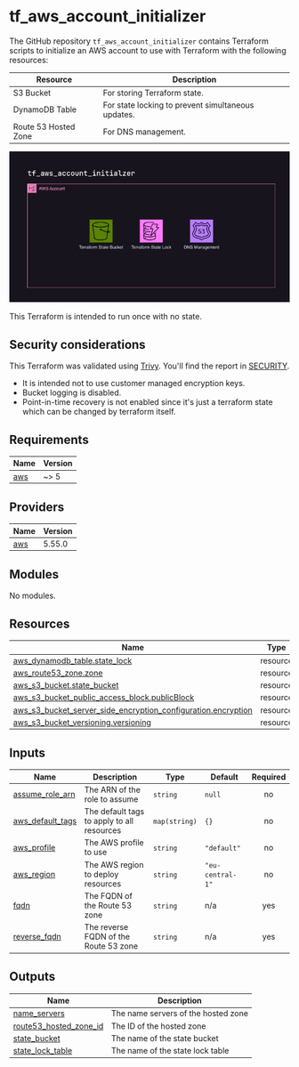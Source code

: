 # tf_aws_account_initializer
The GitHub repository `tf_aws_account_initializer` contains Terraform scripts to initialize an AWS account to use with Terraform with the following resources:

| Resource | Description |
| -------- | ----------- |
| S3 Bucket | For storing Terraform state. |
| DynamoDB Table | For state locking to prevent simultaneous updates. |
| Route 53 Hosted Zone | For DNS management. |

![Overview](./docs/overview.jpg)

This Terraform is intended to run once with no state.

## Security considerations
This Terraform was validated using [Trivy](https://aquasecurity.github.io/trivy/v0.52/). You'll find the report in [SECURITY](./SECURITY). 

- It is intended not to use customer managed encryption keys.
- Bucket logging is disabled.
- Point-in-time recovery is not enabled since it's just a terraform state which can be changed by terraform itself.

## Requirements

| Name | Version |
|------|---------|
| <a name="requirement_aws"></a> [aws](#requirement\_aws) | ~> 5 |

## Providers

| Name | Version |
|------|---------|
| <a name="provider_aws"></a> [aws](#provider\_aws) | 5.55.0 |

## Modules

No modules.

## Resources

| Name | Type |
|------|------|
| [aws_dynamodb_table.state_lock](https://registry.terraform.io/providers/hashicorp/aws/latest/docs/resources/dynamodb_table) | resource |
| [aws_route53_zone.zone](https://registry.terraform.io/providers/hashicorp/aws/latest/docs/resources/route53_zone) | resource |
| [aws_s3_bucket.state_bucket](https://registry.terraform.io/providers/hashicorp/aws/latest/docs/resources/s3_bucket) | resource |
| [aws_s3_bucket_public_access_block.publicBlock](https://registry.terraform.io/providers/hashicorp/aws/latest/docs/resources/s3_bucket_public_access_block) | resource |
| [aws_s3_bucket_server_side_encryption_configuration.encryption](https://registry.terraform.io/providers/hashicorp/aws/latest/docs/resources/s3_bucket_server_side_encryption_configuration) | resource |
| [aws_s3_bucket_versioning.versioning](https://registry.terraform.io/providers/hashicorp/aws/latest/docs/resources/s3_bucket_versioning) | resource |

## Inputs

| Name | Description | Type | Default | Required |
|------|-------------|------|---------|:--------:|
| <a name="input_assume_role_arn"></a> [assume\_role\_arn](#input\_assume\_role\_arn) | The ARN of the role to assume | `string` | `null` | no |
| <a name="input_aws_default_tags"></a> [aws\_default\_tags](#input\_aws\_default\_tags) | The default tags to apply to all resources | `map(string)` | `{}` | no |
| <a name="input_aws_profile"></a> [aws\_profile](#input\_aws\_profile) | The AWS profile to use | `string` | `"default"` | no |
| <a name="input_aws_region"></a> [aws\_region](#input\_aws\_region) | The AWS region to deploy resources | `string` | `"eu-central-1"` | no |
| <a name="input_fqdn"></a> [fqdn](#input\_fqdn) | The FQDN of the Route 53 zone | `string` | n/a | yes |
| <a name="input_reverse_fqdn"></a> [reverse\_fqdn](#input\_reverse\_fqdn) | The reverse FQDN of the Route 53 zone | `string` | n/a | yes |

## Outputs

| Name | Description |
|------|-------------|
| <a name="output_name_servers"></a> [name\_servers](#output\_name\_servers) | The name servers of the hosted zone |
| <a name="output_route53_hosted_zone_id"></a> [route53\_hosted\_zone\_id](#output\_route53\_hosted\_zone\_id) | The ID of the hosted zone |
| <a name="output_state_bucket"></a> [state\_bucket](#output\_state\_bucket) | The name of the state bucket |
| <a name="output_state_lock_table"></a> [state\_lock\_table](#output\_state\_lock\_table) | The name of the state lock table |
